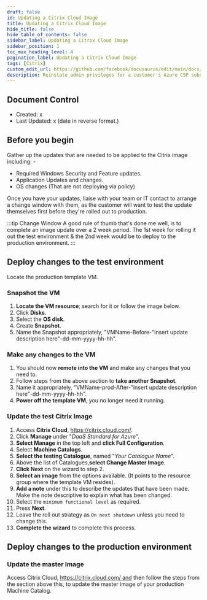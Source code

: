 ```yaml
---
draft: false
id: Updating a Citrix Cloud Image
title: Updating a Citrix Cloud Image
hide_title: false
hide_table_of_contents: false
sidebar_label: Updating a Citrix Cloud Image
sidebar_position: 1
toc_max_heading_level: 4 
pagination_label: Updating a Citrix Cloud Image
tags: [Citrix]
custom_edit_url: https://github.com/facebook/docusaurus/edit/main/docs/api-doc-markdown.md
description: Reinstate admin privileges for a customer's Azure CSP subscriptions.
---
```


## Document Control

- Created: x
- Last Updated: x (date in reverse format.)

## Before you begin

Gather up the updates that are needed to be applied to the Citrix image including: -

- Required Windows Security and Feature updates.
- Application Updates and changes.
- OS changes (That are not deploying via policy)

Once you have your updates, liaise with your team or IT contact to arrange a change window with them, as the customer will want to test the update themselves first before they're rolled out to production.

:::tip
Change Window A good rule of thumb that's done me well, is to complete an image update over a 2 week period. The 1st week for rolling it out the test environment & the 2nd week would be to deploy to the production environment.
:::

## Deploy changes to the test environment

Locate the production template VM.

### Snapshot the VM

1. **Locate the VM resource**; search for it or follow the image below.
2. Click **Disks**.
3. Select the **OS disk**.
4. Create **Snapshot**.
5. Name the Snapshot appropriately, "VMName-Before-"insert update description here"-dd-mm-yyyy-hh-hh".

### Make any changes to the VM

1. You should now **remote into the VM** and make any changes that you need to.
2. Follow steps from the above section to **take another Snapshot**.
3. Name it appropriately, "VMName-prod-After-"insert update description here"-dd-mm-yyyy-hh-hh".
4. **Power off the template VM**, you no longer need it running.

### Update the test Citrix Image

1. Access **Citrix Cloud**, https://citrix.cloud.com/.
2. Click **Manage** under "*DaaS Standard for Azure*".
3. **Select Manage** in the top left and **click Full Configuration**.
4. Select **Machine Catalogs**.
5. **Select the testing Catalogue**, named "*Your Catalogue Name*".
6. Above the list of Catalogues,**select Change Master Image**.
7. **Click Next** on the wizard to step 2.
8. **Select an image** from the options available. (It points to the resource group where the template VM resides).
9. **Add a note** under this to describe the updates that have been made. Make the note descriptive to explain what has been changed.
10. Select the `minimum functional level` as required.
11. Press **Next**.
12. Leave the roll out strategy as `On next shutdown` unless you need to change this.
13. **Complete the wizard** to complete this process.

## Deploy changes to the production environment

### Update the master Image

Access Citrix Cloud, https://citrix.cloud.com/ and then follow the steps from the section above this, to update the master image of your production Machine Catalog.
